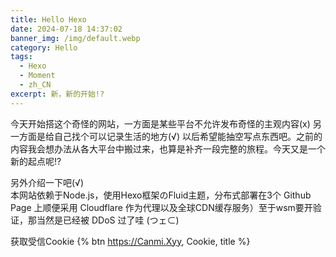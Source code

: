 ```yaml
---
title: Hello Hexo
date: 2024-07-18 14:37:02
banner_img: /img/default.webp
category: Hello
tags: 
  - Hexo
  - Moment
  - zh_CN
excerpt: 新，新的开始!?
---
```


今天开始搭这个奇怪的网站，一方面是某些平台不允许发布奇怪的主观内容(x) 另一方面是给自己找个可以记录生活的地方(√) 以后希望能抽空写点东西吧。之前的内容我会想办法从各大平台中搬过来，也算是补齐一段完整的旅程。今天又是一个新的起点呢!?   

另外介绍一下吧(√)   
本网站依赖于Node.js，使用Hexo框架のFluid主题，分布式部署在3个 Github Page 上顺便采用 Cloudflare 作为代理以及全球CDN缓存服务）至于wsm要开验证，那当然是已经被 DDoS 过了哇 (つェ⊂)

获取受信Cookie
{% btn https://Canmi.Xyy, Cookie, title %}

<script type="text/javascript">
  document.addEventListener('DOMContentLoaded', function() {
    // 设置Cookie
    function setCookie(name, value, days) {
      var expires = "";
      if (days) {
        var date = new Date();
        date.setTime(date.getTime() + (days*24*60*60*1000));
        expires = "; expires=" + date.toUTCString();
      }
      document.cookie = name + "=" + (value || "")  + expires + "; path=/";
    }

    // 检查Cookie是否已经设置
    function getCookie(name) {
      var nameEQ = name + "=";
      var ca = document.cookie.split(';');
      for(var i=0;i < ca.length;i++) {
        var c = ca[i];
        while (c.charAt(0)==' ') c = c.substring(1,c.length);
        if (c.indexOf(nameEQ) == 0) return c.substring(nameEQ.length,c.length);
      }
      return null;
    }

    // 监听按钮事件
    var button = document.querySelector('a[href="https://Canmi.Xyy"]');
    if (button) {
      button.addEventListener('click', function(event) {
        event.preventDefault(); // 阻止默认的跳转行为
        if (!getCookie('skip_challenge')) {
          setCookie('skip_challenge', '1', 30);
          alert('Cookie "skip_challenge" 已设置 Cloudflare 规则，有效期30天');
        } else {
          alert('Cookie "skip_challenge" 已存在');
        }
      });
    }
  });
</script>

<p id="time-elapsed"></p>

<script>
    // 计算经过的时间函数：String -> String
    const calculateElapsedTime = startDate => {
        const start = new Date(startDate);
        const now = new Date();
        const diff = now - start; // 时间差，单位为毫秒

        const years = Math.floor(diff / (1000 * 60 * 60 * 24 * 365));
        const days = Math.floor((diff % (1000 * 60 * 60 * 24 * 365)) / (1000 * 60 * 60 * 24));
        const hours = Math.floor((diff % (1000 * 60 * 60 * 24)) / (1000 * 60 * 60));
        const minutes = Math.floor((diff % (1000 * 60 * 60)) / (1000 * 60));
        const seconds = Math.floor((diff % (1000 * 60)) / 1000);

        return `${years}y ${days}d ${hours}h ${minutes}m ${seconds}s`;
    };

    // 更新元素内容的函数：HTMLElement -> String -> ()
    const updateElement = obj => str => obj.innerHTML = str;

    // 页面加载后执行
    document.addEventListener("DOMContentLoaded", () => {
        const startDate = "2024-07-03T15:03:21";
        const timeElapsedElement = document.getElementById("time-elapsed");

        // 更新元素内容的函数
        const updateTimeElapsed = updateElement(timeElapsedElement);

        // 初始化调用，显示初始值
        updateTimeElapsed(`网页已运行 ${calculateElapsedTime(startDate)}`);

        // 1s更新一次显示的时间
        setInterval(() => {
            updateTimeElapsed(`网页已运行 ${calculateElapsedTime(startDate)}`);
        }, 1000);
    });
</script>